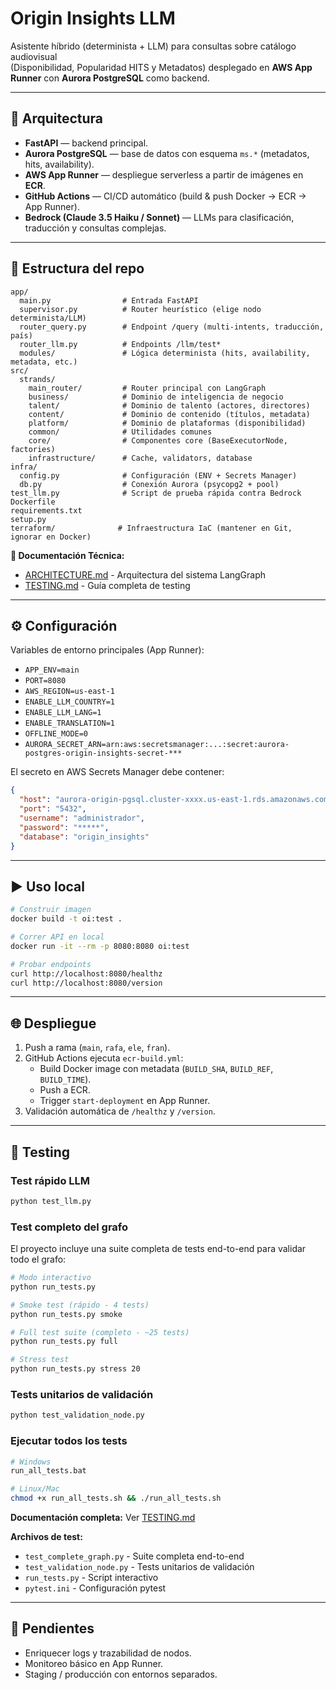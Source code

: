 # Origin Insights LLM

Asistente híbrido (determinista + LLM) para consultas sobre catálogo audiovisual  
(Disponibilidad, Popularidad HITS y Metadatos) desplegado en **AWS App Runner** con **Aurora PostgreSQL** como backend.

---

## 🚀 Arquitectura

- **FastAPI** — backend principal.
- **Aurora PostgreSQL** — base de datos con esquema `ms.*` (metadatos, hits, availability).
- **AWS App Runner** — despliegue serverless a partir de imágenes en **ECR**.
- **GitHub Actions** — CI/CD automático (build & push Docker → ECR → App Runner).
- **Bedrock (Claude 3.5 Haiku / Sonnet)** — LLMs para clasificación, traducción y consultas complejas.

---

## 📂 Estructura del repo

```
app/
  main.py                # Entrada FastAPI
  supervisor.py          # Router heurístico (elige nodo determinista/LLM)
  router_query.py        # Endpoint /query (multi-intents, traducción, país)
  router_llm.py          # Endpoints /llm/test*
  modules/               # Lógica determinista (hits, availability, metadata, etc.)
src/
  strands/
    main_router/         # Router principal con LangGraph
    business/            # Dominio de inteligencia de negocio
    talent/              # Dominio de talento (actores, directores)
    content/             # Dominio de contenido (títulos, metadata)
    platform/            # Dominio de plataformas (disponibilidad)
    common/              # Utilidades comunes
    core/                # Componentes core (BaseExecutorNode, factories)
    infrastructure/      # Cache, validators, database
infra/
  config.py              # Configuración (ENV + Secrets Manager)
  db.py                  # Conexión Aurora (psycopg2 + pool)
test_llm.py              # Script de prueba rápida contra Bedrock
Dockerfile
requirements.txt
setup.py
terraform/              # Infraestructura IaC (mantener en Git, ignorar en Docker)
```

**📖 Documentación Técnica:**
- [ARCHITECTURE.md](ARCHITECTURE.md) - Arquitectura del sistema LangGraph
- [TESTING.md](TESTING.md) - Guía completa de testing

---

## ⚙️ Configuración

Variables de entorno principales (App Runner):

- `APP_ENV=main`
- `PORT=8080`
- `AWS_REGION=us-east-1`
- `ENABLE_LLM_COUNTRY=1`
- `ENABLE_LLM_LANG=1`
- `ENABLE_TRANSLATION=1`
- `OFFLINE_MODE=0`
- `AURORA_SECRET_ARN=arn:aws:secretsmanager:...:secret:aurora-postgres-origin-insights-secret-***`

El secreto en AWS Secrets Manager debe contener:

```json
{
  "host": "aurora-origin-pgsql.cluster-xxxx.us-east-1.rds.amazonaws.com",
  "port": "5432",
  "username": "administrador",
  "password": "*****",
  "database": "origin_insights"
}
```

---

## ▶️ Uso local

```bash
# Construir imagen
docker build -t oi:test .

# Correr API en local
docker run -it --rm -p 8080:8080 oi:test

# Probar endpoints
curl http://localhost:8080/healthz
curl http://localhost:8080/version
```

---

## 🌐 Despliegue

1. Push a rama (`main`, `rafa`, `ele`, `fran`).
2. GitHub Actions ejecuta `ecr-build.yml`:
   - Build Docker image con metadata (`BUILD_SHA`, `BUILD_REF`, `BUILD_TIME`).
   - Push a ECR.
   - Trigger `start-deployment` en App Runner.
3. Validación automática de `/healthz` y `/version`.

---

## 🧪 Testing

### Test rápido LLM
```bash
python test_llm.py
```

### Test completo del grafo

El proyecto incluye una suite completa de tests end-to-end para validar todo el grafo:

```bash
# Modo interactivo
python run_tests.py

# Smoke test (rápido - 4 tests)
python run_tests.py smoke

# Full test suite (completo - ~25 tests)
python run_tests.py full

# Stress test
python run_tests.py stress 20
```

### Tests unitarios de validación
```bash
python test_validation_node.py
```

### Ejecutar todos los tests
```bash
# Windows
run_all_tests.bat

# Linux/Mac
chmod +x run_all_tests.sh && ./run_all_tests.sh
```

**Documentación completa:** Ver [TESTING.md](TESTING.md)

**Archivos de test:**
- `test_complete_graph.py` - Suite completa end-to-end
- `test_validation_node.py` - Tests unitarios de validación
- `run_tests.py` - Script interactivo
- `pytest.ini` - Configuración pytest

---

## 📌 Pendientes

- Enriquecer logs y trazabilidad de nodos.
- Monitoreo básico en App Runner.
- Staging / producción con entornos separados.